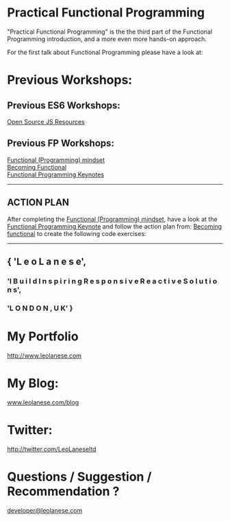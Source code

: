 # Practical Functional Programming
"Practical Functional Programming" is the the third part of the Functional Programming introduction, and a more even more hands-on approach.

For the first talk about Functional Programming please have a look at:


# Previous Workshops:

## Previous ES6 Workshops:
[Open Source JS Resources](https://github.com/leolanese/Open-Source-JS-Resources)<br/>

## Previous FP Workshops:
[Functional (Programming) mindset](https://tech.io/playgrounds/24002/functional-programming-mindset/introduction)<br/>
[Becoming Functional](https://github.com/leolanese/Becoming-Functional)<br/>
[Functional Programming Keynotes](Functional-Programming-Keynotes)<br/>


----

## ACTION PLAN
After completing the [Functional (Programming) mindset](https://github.com/leolanese/Becoming-Functional/blob/master/README.md), have a look at the [Functional Programming Keynote](https://github.com/leolanese/Functional-Programming-Keynotes) and follow the action plan from: [Becoming functional](https://github.com/leolanese/Becoming-Functional/blob/master/README.md) to create the following code exercises:


----


## { 'L e o   L a n e s e',
### 'I  B u i l d   I n s p i r i n g   R e s p o n s i v e   R e a c t i v e   S o l u t i o n s',
### 'L O N D O N ,  U K' }


# My Portfolio<br>
<a href="http://www.leolanese.com" target="_blank">http://www.leolanese.com</a><br>

# My Blog:<br>
<a href="http://www.leolanese.com/blog" target="_blank">www.leolanese.com/blog</a><br>

# Twitter:<br>
<a href="http://twitter.com/LeoLaneseltd" target="_blank">http://twitter.com/LeoLaneseltd</a><br>

# Questions / Suggestion / Recommendation ?<br>
<a href="mail:to">developer@leolanese.com</a><br>




